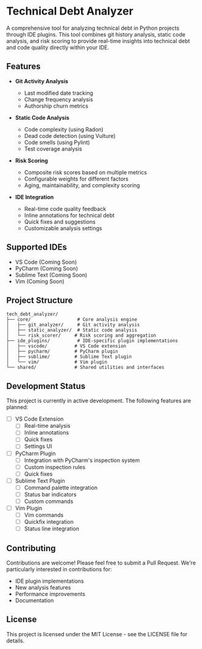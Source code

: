 # Technical Debt Analyzer

A comprehensive tool for analyzing technical debt in Python projects through IDE plugins. This tool combines git history analysis, static code analysis, and risk scoring to provide real-time insights into technical debt and code quality directly within your IDE.

## Features

- **Git Activity Analysis**
  - Last modified date tracking
  - Change frequency analysis
  - Authorship churn metrics

- **Static Code Analysis**
  - Code complexity (using Radon)
  - Dead code detection (using Vulture)
  - Code smells (using Pylint)
  - Test coverage analysis

- **Risk Scoring**
  - Composite risk scores based on multiple metrics
  - Configurable weights for different factors
  - Aging, maintainability, and complexity scoring

- **IDE Integration**
  - Real-time code quality feedback
  - Inline annotations for technical debt
  - Quick fixes and suggestions
  - Customizable analysis settings

## Supported IDEs

- VS Code (Coming Soon)
- PyCharm (Coming Soon)
- Sublime Text (Coming Soon)
- Vim (Coming Soon)

## Project Structure

```
tech_debt_analyzer/
├── core/                 # Core analysis engine
│   ├── git_analyzer/     # Git activity analysis
│   ├── static_analyzer/  # Static code analysis
│   └── risk_scorer/     # Risk scoring and aggregation
├── ide_plugins/          # IDE-specific plugin implementations
│   ├── vscode/          # VS Code extension
│   ├── pycharm/         # PyCharm plugin
│   ├── sublime/         # Sublime Text plugin
│   └── vim/             # Vim plugin
└── shared/              # Shared utilities and interfaces
```

## Development Status

This project is currently in active development. The following features are planned:

- [ ] VS Code Extension
  - [ ] Real-time analysis
  - [ ] Inline annotations
  - [ ] Quick fixes
  - [ ] Settings UI

- [ ] PyCharm Plugin
  - [ ] Integration with PyCharm's inspection system
  - [ ] Custom inspection rules
  - [ ] Quick fixes

- [ ] Sublime Text Plugin
  - [ ] Command palette integration
  - [ ] Status bar indicators
  - [ ] Custom commands

- [ ] Vim Plugin
  - [ ] Vim commands
  - [ ] Quickfix integration
  - [ ] Status line integration

## Contributing

Contributions are welcome! Please feel free to submit a Pull Request. We're particularly interested in contributions for:

- IDE plugin implementations
- New analysis features
- Performance improvements
- Documentation

## License

This project is licensed under the MIT License - see the LICENSE file for details.